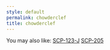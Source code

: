 ```yaml
---
style: default
permalink: chowderclef
title: chowderclef
---
```

You may also like:
[SCP-123-J](http://scp-wiki.net/scp-123-j)
[SCP-205](http://scp-wiki.net/scp-205)